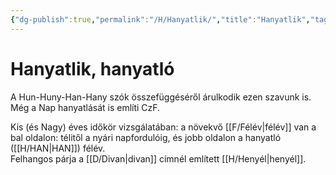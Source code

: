 ```yaml
---
{"dg-publish":true,"permalink":"/H/Hanyatlik/","title":"Hanyatlik","tags":["titleandheadingonedontmatch"],"created":"2024-05-01T15:19","updated":"2024-05-02T19:15"}
---
```



# Hanyatlik, hanyatló

A Hun-Huny-Han-Hany szók összefüggéséről árulkodik ezen szavunk is. Még a Nap hanyatlását is említi CzF.  

Kis (és Nagy) éves időkör vizsgálatában: a növekvő [[F/Félév\|félév]] van a bal oldalon: télitől a nyári napfordulóig, és jobb oldalon a hanyatló ([[H/HAN\|HAN]]) félév.  
Felhangos párja a [[D/Divan\|divan]] címnél említett [[H/Henyél\|henyél]].  